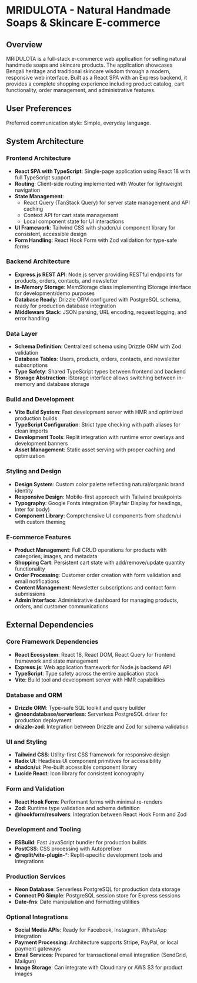 # MRIDULOTA - Natural Handmade Soaps & Skincare E-commerce

## Overview

MRIDULOTA is a full-stack e-commerce web application for selling natural handmade soaps and skincare products. The application showcases Bengali heritage and traditional skincare wisdom through a modern, responsive web interface. Built as a React SPA with an Express backend, it provides a complete shopping experience including product catalog, cart functionality, order management, and administrative features.

## User Preferences

Preferred communication style: Simple, everyday language.

## System Architecture

### Frontend Architecture
- **React SPA with TypeScript**: Single-page application using React 18 with full TypeScript support
- **Routing**: Client-side routing implemented with Wouter for lightweight navigation
- **State Management**: 
  - React Query (TanStack Query) for server state management and API caching
  - Context API for cart state management
  - Local component state for UI interactions
- **UI Framework**: Tailwind CSS with shadcn/ui component library for consistent, accessible design
- **Form Handling**: React Hook Form with Zod validation for type-safe forms

### Backend Architecture
- **Express.js REST API**: Node.js server providing RESTful endpoints for products, orders, contacts, and newsletter
- **In-Memory Storage**: MemStorage class implementing IStorage interface for development/demo purposes
- **Database Ready**: Drizzle ORM configured with PostgreSQL schema, ready for production database integration
- **Middleware Stack**: JSON parsing, URL encoding, request logging, and error handling

### Data Layer
- **Schema Definition**: Centralized schema using Drizzle ORM with Zod validation
- **Database Tables**: Users, products, orders, contacts, and newsletter subscriptions
- **Type Safety**: Shared TypeScript types between frontend and backend
- **Storage Abstraction**: IStorage interface allows switching between in-memory and database storage

### Build and Development
- **Vite Build System**: Fast development server with HMR and optimized production builds
- **TypeScript Configuration**: Strict type checking with path aliases for clean imports
- **Development Tools**: Replit integration with runtime error overlays and development banners
- **Asset Management**: Static asset serving with proper caching and optimization

### Styling and Design
- **Design System**: Custom color palette reflecting natural/organic brand identity
- **Responsive Design**: Mobile-first approach with Tailwind breakpoints
- **Typography**: Google Fonts integration (Playfair Display for headings, Inter for body)
- **Component Library**: Comprehensive UI components from shadcn/ui with custom theming

### E-commerce Features
- **Product Management**: Full CRUD operations for products with categories, images, and metadata
- **Shopping Cart**: Persistent cart state with add/remove/update quantity functionality  
- **Order Processing**: Customer order creation with form validation and email notifications
- **Content Management**: Newsletter subscriptions and contact form submissions
- **Admin Interface**: Administrative dashboard for managing products, orders, and customer communications

## External Dependencies

### Core Framework Dependencies
- **React Ecosystem**: React 18, React DOM, React Query for frontend framework and state management
- **Express.js**: Web application framework for Node.js backend API
- **TypeScript**: Type safety across the entire application stack
- **Vite**: Build tool and development server with HMR capabilities

### Database and ORM
- **Drizzle ORM**: Type-safe SQL toolkit and query builder
- **@neondatabase/serverless**: Serverless PostgreSQL driver for production deployment
- **drizzle-zod**: Integration between Drizzle and Zod for schema validation

### UI and Styling
- **Tailwind CSS**: Utility-first CSS framework for responsive design
- **Radix UI**: Headless UI component primitives for accessibility
- **shadcn/ui**: Pre-built accessible component library
- **Lucide React**: Icon library for consistent iconography

### Form and Validation
- **React Hook Form**: Performant forms with minimal re-renders
- **Zod**: Runtime type validation and schema definition
- **@hookform/resolvers**: Integration between React Hook Form and Zod

### Development and Tooling
- **ESBuild**: Fast JavaScript bundler for production builds
- **PostCSS**: CSS processing with Autoprefixer
- **@replit/vite-plugin-***: Replit-specific development tools and integrations

### Production Services
- **Neon Database**: Serverless PostgreSQL for production data storage
- **Connect PG Simple**: PostgreSQL session store for Express sessions
- **Date-fns**: Date manipulation and formatting utilities

### Optional Integrations
- **Social Media APIs**: Ready for Facebook, Instagram, WhatsApp integration
- **Payment Processing**: Architecture supports Stripe, PayPal, or local payment gateways
- **Email Services**: Prepared for transactional email integration (SendGrid, Mailgun)
- **Image Storage**: Can integrate with Cloudinary or AWS S3 for product images